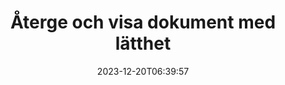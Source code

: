 ---
############################# Static ############################
layout: "family"
date: 2023-12-20T06:39:57
draft: false

product: "Viewer"
product_tag: "viewer"

############################# Head ############################
head_title: "Rendera och visa dokument API | On Premise API och onlinetjänst"
head_description: "Återge och visa Word-, PDF-, Excel-, Powerpoint- eller bildfiler enkelt och gratis"

############################# Header ############################
title: "Återge och visa dokument med lätthet"
description: |
  Kraftfullt Viewer API för att rendera olika filer till PDF, HTML och bild.

  Ladda dokument från olika källor, inklusive filer, strömmar, URL:er, FTP-servrar, Amazon S3, Azure Blob Storage och mer.

  Skapa responsiva HTML-sidor, skydda de utgående PDF-filerna och ordna om deras sidor, rotera sidor, rendera anteckningar och kommentarer om det behövs.
  

############################# Platforms ############################
supported_platforms:
  enable: true  
  head_title: "Välj din plattform"
  title: "Plattformar som stöds"
  description: "GroupDocs.Viewer-biblioteket stöder följande operativsystem och ramverk"
  details_link_title: "Läs mer"
  items:
    # supported_platforms loop
    - title: ".NET"
      description: "GroupDocs.Viewer for .NET"
      color: "blue"
      tag: "net"
      link: "/viewer/net/"
      features_link: "https://docs.groupdocs.com/viewer/net/system-requirements/"
      features:
        # features loop
        - content: ".NET Framework 4.6.2+  <br>  .NET Core 3.1  <br>  .NET 6+"
          rows: "3"
        # features loop
        - content: "Windows, Linux"
          rows: "1"
        # features loop
        - content: "180+ file formats"
          rows: "1"
        # features loop
        - content: "UI package for ASP.NET Core"
          rows: "1"
        # features loop
        - content: "ASP.NET WebForms Demo  <br>  ASP.NET MVC Demo  <br>  ASP.NET Core Demo"
          rows: "3"
    
    # supported_platforms loop
    - title: "Java"
      description: "GroupDocs.Viewer for Java"
      color: "red"
      tag: "java"
      link: "/viewer/java/"
      features_link: "https://docs.groupdocs.com/viewer/java/system-requirements/"
      features:
        # features loop
        - content: "J2SE 8.0 (1.8)+"
          rows: "3"
        # features loop
        - content:  "Windows, Linux, macOS"
          rows: "1"       
        # features loop
        - content:  "180+ file formats"
          rows: "1"
        # features loop
        - content:  "UI package for Spring and Dropwizard"
          rows: "1"
        # features loop
        - content:  "Spring Demo  <br>  Dropwizard demo"
          rows: "3"

    # supported_platforms loop
    - title: "Node.js"
      description: "GroupDocs.Viewer for Node.js"
      color: "green"
      tag: "nodejs-java"
      link: "/viewer/nodejs-java/"
      features_link: "https://docs.groupdocs.com/viewer/nodejs-java/system-requirements/"
      features:
        # features loop
        - content: "Node.js 16+  <br>  and J2SE 8.0 (1.8)+"
          rows: "3"
        # features loop
        - content:  "Windows, Linux, macOS"
          rows: "1"
        # features loop
        - content:  "180+ file formats"
          rows: "1"
        # features loop
        - content:  "UI package - coming soon "
          rows: "1" 
        # features loop
        - content:  "Demo - coming soon "
          rows: "3" 



############################# Features ############################

features:
  enable: true
  title: "GroupDocs.Viewers funktionsuppsättning"
  description: "API för att rendera filer av olika typer som HTML, PDF, PNG och JPEG i applikationer för att visa dem utan programvara från tredje part."

  items:
    # feature loop
    - icon: "view"
      title: "Visa dokument och bilder"
      content: "Visa dokument genom att rendera dem som HTML-, PDF-, PNG- och JPEG-filer."
    # feature loop
    - icon: "password"
      title: "Öppna säkrade dokument"
      content: "Ange ett lösenord för att öppna krypterade dokument."

    # feature loop
    - icon: "load"
      title: "Ladda filer var som helst"
      content: "Ladda dokument från olika filer, URL:er, FTP-servrar, Amazon S3 och mer."
    
    # feature loop
    - icon: "pages"
      title: "Rendera alla eller specifika sidor"
      content: "Ange ett intervall av sidnummer som ska renderas."


############################# Code samples ############################
code_samples:
  enable: true
  title: "GroupDocs.Viewer-kodexempel"
  description: "Vissa använder fall av typiska GroupDocs.Viewer-operationer i C#, Java, TypeScript"
  items:
    # code sample loop
    - title: "Hur man renderar DOCX-filer till PDF"
      content: |
        Återge DOCX-dokument till PDF utan Microsoft Word eller annan programvara installerad. Ladda enkelt och visa DOCX-filer i din .NET-applikation, oavsett om det är ett webb- eller skrivbordsprogram. Här är ett exempel på hur man renderar en DOCX-fil till PDF: 
      samples:
        - language: "C#"
          color: "blue"
          content: |
            ```csharp {style=abap}   
            // Ladda DOCX-fil för att rendera
            using (Viewer viewer = new Viewer("sample.docx"))
            {
              // Rendera DOCX till en PDF-fil
              PdfViewOptions viewOptions = new PdfViewOptions();
              viewer.View(viewOptions);
            }
            ```
        - language: "Java"
          color: "red"
          content: |
            ```java {style=abap}   
            import com.groupdocs.viewer.Viewer;
            import com.groupdocs.viewer.options.PdfViewOptions;
            // ...
            // Ladda DOCX-fil för att rendera
            try (Viewer viewer = new Viewer("sample.docx")) {
                // Rendera DOCX till en PDF-fil
                PdfViewOptions viewOptions = new PdfViewOptions();
                viewer.view(viewOptions);
            }
            ```
        - language: "TypeScript"
          color: "green"
          content: |
            ```javascript {style=abap}  
            // Ladda DOCX-fil för att rendera
            const viewer = new groupdocs.viewer.Viewer("sample.docx")
            
            // Rendera DOCX till en PDF-fil
            const viewOptions = groupdocs.viewer.PdfViewOptions(output.pdf)
            viewer.view(viewOptions)
            ```


############################# Formats ############################
formats:
  enable: true
  title:  "180+ filformat stöds"
  description: "GroupDocs.Viewer stöder operationer med de mest populära [filformaten](https://docs.groupdocs.com/viewer/net/supported-document-formats/)" 



############################# Metrics ############################

metrics:
  enable: true
  title: "Fördjupade mätvärden och statistiska insikter"
  description: "Dyk in i en detaljerad uppdelning av våra nyckeltal, som ger omfattande mätvärden och statistiska insikter om våra prestationer, påverkan och tillväxt."

  items:
    # metrics loop
    - number: "180+"
      title: "Format som stöds"
      content: "Visa enkelt över 180 filformat inklusive dokument, bilder och CAD-ritningar utan problem. Bryt kompatibilitetsbarriärer och få tillgång till olika filer utan ansträngning med vår omfattande visningslösning."

    # metrics loop
    - number: "1.0M"
      title: "NuGet-nedladdningar"
      content: "Vår NuGet-paketlösning har blivit en pålitlig och allmänt använd resurs i utvecklargemenskapen, som ger sömlös integration och värdefull funktionalitet för otaliga projekt."

    # metrics loop
    - number: "10+"
      title: "Bibliotek"
      content: "Vår produkt inkluderar 10+ bibliotek, som erbjuder avancerade funktioner för att optimera prestanda. Dessa bibliotek är designade för att uppfylla olika utvecklingsbehov med oöverträffade möjligheter."
    
    # metrics loop
    - number: "100+"
      title: "Nöjda kunder"
      content: "Serverar de mest ikoniska varumärkena runt om i världen. Upptäck varför hundratals älskar GroupDocs.Viewer! Utforska sömlös navigering, bekvämt samarbete och oöverträffad användarvänlighet. Gå med nu!"



############################# Customers ############################
# logo size X1 => 170:70  X2 => 340 : 140

customers:
  enable: true
  title: "Våra nöjda kunder"
  description: "GroupDocs-bibliotek är anställda av globalt kända och framstående varumärken över hela världen."

  items:
    # customers loop
    - title: "BenQ Corporation"
      logo: "benq"
    # customers loop
    - title: "Nasdaq Stock Market"
      logo: "nasdaq"
    # customers loop
    - title: "AT&T Inc."
      logo: "att"
    # customers loop
    - title: "AstraZeneca"
      logo: "astrazeneca"
    # customers loop
    - title: "Central Bank of Argentina"
      logo: "argentinacentralbank"
    # customers loop
    - title: "Roche Holding AG"
      logo: "roche"
    # customers loop
    - title: "Capita"
      logo: "capita"
    # customers loop
    - title: "Axa S.A."
      logo: "axa"
    # customers loop
    - title: "Instructure Inc."
      logo: "instructure"
     # customers loop
    - title: "Wipro"
      logo: "wipro"



############################# Actions ############################

actions:
  enable: true
  title: "Redo att komma igång?"
  description: "Prova GroupDocs.Viewer-funktioner gratis eller begär en licens"
  items:
    #  loop
    - title: ".NET"
      link: "/viewer/net/"
      color: "blue"
        #  loop
    - title: "Java"
      link: "/viewer/java/"
      color: "red"
        #  loop
    - title: "Node.js"
      link: "/viewer/nodejs-java/"
      color: "green"


############################# Faq ############################

faq:
  enable: true
  title:  "Vanliga frågor och funderingar"
  description:  "Hitta svar på vanliga frågor i vår FAQ-sektion för att snabbt lösa dina frågor och funderingar."
  items:
    #  loop
    - question: "Kan jag utvärdera GroupDocs-produkter innan jag köper dem?"
      answer: |
        Ja! Alla GroupDocs-produkter har en riskfri utvärderingsversion tillgänglig. Vi uppmuntrar starkt utvecklare att ladda ner och prova våra API:er innan de köper för att säkerställa att de uppfyller dina behov till 100 %.
    #  loop
    - question: "Gör GroupDocs produktdemonstrationer?"
      answer: |
        Nej, vårt fokus ligger på våra API:er och att göra så funktionella och stabila produkter som möjligt. Vi erbjuder fullt fungerande och kostnadsfria testversioner i form av en [tillfällig licens](https://purchase.groupdocs.com/temporary-license/) så att du kan testa produkten själv.    
    #  loop
    - question: "Var kan jag ladda ner produkten?"
      answer: |
        Alla produkter är tillgängliga att ladda ner från [webbplatsen](https://releases.groupdocs.com). Vi skickar inte fysiska kopior av vår programvara via post.
    #  loop
    - question: "Är GroupDocs utvecklarlicenser per användare eller per namngiven användare?"
      answer: |
        GroupDocs-utvecklarlicenser är per användare, inte per namngiven användare. Vi förstår att medlemmar i ett kodningsteam kan förändras med tiden och att det inte är praktiskt att behöva uppdatera licenserna varje gång det inträffar.
    #  loop
    - question: "Behöver vi licensiering endast för aktiva utvecklare? Till exempel har vi ett team med två utvecklare som arbetar på skift A och ett andra team på två utvecklare som arbetar på skift B … i den här situationen, behöver vi två eller fyra licenser?"
      answer: |
        Alla utvecklare som arbetar med projektet måste vara licensierade. I den här situationen ser GroupDocs att ditt team har fyra medlemmar (även om de arbetar vid olika tidpunkter). 


############################# Cloud ############################

cloud_links:
  enable: true
  title: "GroupDocs.Viewer API:er med låg kod"
  description: "Accelerera dokument- eller bildvisning i alla typer av applikationer med vårt molnbaserade REST API"

  items:
    #  loop
    - icon: "groupdocs_viewer-for-curl"
      title: "GroupDocs.Viewer Cloud for cURL"
      link: "https://products.groupdocs.cloud/viewer/curl"
      content: "Använd cURL RESTful document viewer API för att effektivt rendera och visa upp Microsoft Office, PDF och olika andra standardfilformat i dina applikationer."

    #  loop
    - icon: "groupdocs_viewer-for-net"
      title: "GroupDocs.Viewer Cloud for .NET"
      link: "https://products.groupdocs.cloud/viewer/net"
      content: "Förbättra dokumentvisningsmöjligheterna i .NET-applikationer med Cloud SDK för .NET. Visa dokument sömlöst i HTML-, PDF- eller bildformat."

    #  loop
    - icon: "groupdocs_viewer-for-java"
      title: "GroupDocs.Viewer Cloud for Java"
      link: "https://products.groupdocs.cloud/viewer/java"
      content: "Integrera avancerade dokumentåtergivningsmöjligheter i dina Java-applikationer med hjälp av en specialbyggd Document Viewer SDK för Java."
    

############################# Apps ############################

app_links:
  enable: true
  title: "GroupDocs.Viewer NoCode-appar"
  description: "Onlineapplikation som låter dig se 180+ populära filformat i webbläsaren"

  items:
    #  loop
    - icon: "groupdocs_viewer-app"
      title: "GroupDocs.Viewer Total"
      link: "https://products.groupdocs.app/viewer/total"
      content: "Utforska ett gratis onlineprogram för att se över 180 filformat direkt från din favoritwebbläsare."

    #  loop
    - icon: "groupdocs_words-app"
      title:  "GroupDocs.Viewer DOCX"
      link: "https://products.groupdocs.app/viewer/docx"
      content: "Webbaserat verktyg för att enkelt visa Microsoft Word-filer på olika enheter."

    #  loop
    - icon: "groupdocs_pdf-app"
      title:  "GroupDocs.Viewer PDF"
      link: "https://products.groupdocs.app/viewer/pdf"
      content: "Öppna och visa PDF-filer online med gratis PDF-visare."
    



---